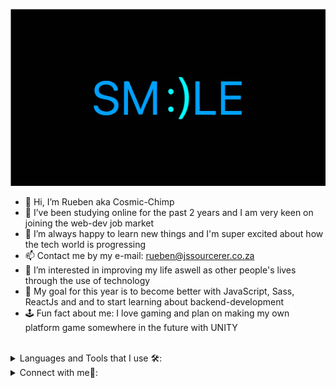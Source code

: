 <img src="./smilebannerSVG.svg"></img>

- 👋 Hi, I’m Rueben aka Cosmic-Chimp
- 📘  I’ve been studying online for the past 2 years and I am very keen on joining the web-dev job market
- 🧠 I’m always happy to learn new things and I'm super excited about how the tech world is progressing
- 📫 Contact me by my e-mail: rueben@jssourcerer.co.za
- 👀 I’m interested in improving my life aswell as other people's lives through the use of technology
- 🥅 My goal for this year is to become better with JavaScript, Sass, ReactJs and and to start learning about backend-development
- 🕹️  Fun fact about me: I love gaming and plan on making my own platform game somewhere in the future with UNITY

<br/>

<details>
  <summary> Languages and Tools that I use 🛠:</summary> 
  <br/>
  <code><img height="30" width="40" border-radius="50%" src="https://upload.wikimedia.org/wikipedia/commons/6/61/HTML5_logo_and_wordmark.svg"></code>
  <code><img height="30" width="40" src="https://upload.wikimedia.org/wikipedia/commons/d/d5/CSS3_logo_and_wordmark.svg"></code>
  <code><img height="30" width="40" src="https://upload.wikimedia.org/wikipedia/commons/9/96/Sass_Logo_Color.svg"></code>
  <code><img height="30" width="40" src="https://cubettech.com/wp-content/uploads/2018/09/1280px-React-icon.svg_.png"></code>
  <code><img height="30" width="40" src="https://upload.wikimedia.org/wikipedia/commons/9/99/Unofficial_JavaScript_logo_2.svg"></code>
  <code><img height="30" width="40" src="https://upload.wikimedia.org/wikipedia/commons/d/d9/Node.js_logo.svg"></code>
  <code><img height="30" width="40" src="https://upload.wikimedia.org/wikipedia/commons/e/e0/Git-logo.svg"></code>
  <code><img height="30" width="40" src="https://upload.wikimedia.org/wikipedia/commons/a/ae/Github-desktop-logo-symbol.svg"></code>
  <code><img height="30" width="40" src="https://upload.wikimedia.org/wikipedia/commons/b/b2/Bootstrap_logo.svg"></code>
  <code><img height="30" width="40" src="https://upload.wikimedia.org/wikipedia/commons/9/9a/Visual_Studio_Code_1.35_icon.svg"></code>

</details>

  <details>
<summary> Connect with me🤝: </summary>

<br/>

<a href="https://github.com/Cosmic-Chimp">
  <img align="left" alt="My Github" width="22px" src="https://upload.wikimedia.org/wikipedia/commons/a/ae/Github-desktop-logo-symbol.svg" />
</a>

<!-- <a href="https://www.instagram.com/at_patat7/">
  <img align="left" alt="My Instagram" width="22px" src="https://upload.wikimedia.org/wikipedia/commons/e/e7/Instagram_logo_2016.svg" />
</a> -->

<a href="https://www.linkedin.com/in/rueben-schoeman-1276861a0/">
  <img align="left" alt="My LinkedIn" width="22px" src="https://upload.wikimedia.org/wikipedia/commons/e/e9/Linkedin_icon.svg" />
</a>

<br/>
